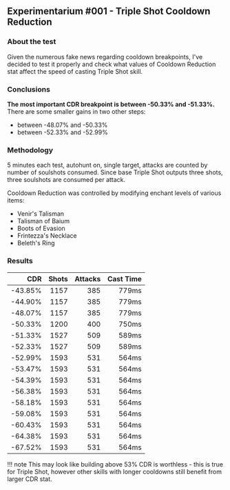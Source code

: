 ## Experimentarium #001 - Triple Shot Cooldown Reduction

### About the test
Given the numerous fake news regarding cooldown breakpoints, I've decided to test it properly and check what values of Cooldown Reduction stat affect the speed of casting Triple Shot skill.

### Conclusions
**The most important CDR breakpoint is between -50.33% and -51.33%.** 
There are some smaller gains in two other steps:
- between -48.07% and -50.33%
- between -52.33% and -52.99%

### Methodology
5 minutes each test, autohunt on, single target, attacks are counted by number of soulshots consumed. Since base Triple Shot outputs three shots, three soulshots are consumed per attack.

Cooldown Reduction was controlled by modifying enchant levels of various items:
- Venir's Talisman
- Talisman of Baium
- Boots of Evasion
- Frintezza's Necklace
- Beleth's Ring

### Results

| CDR | Shots | Attacks | Cast Time |
|-----:|---:|---:|---:|
| -43.85% | 1157 | 385 | 779ms |
|-44.90% | 1157 | 385 | 779ms |
|-48.07% | 1157 | 385 | 779ms |
|-50.33% | 1200 | 400 | 750ms |
|-51.33% | 1527 | 509 | 589ms |
|-52.33% | 1527 | 509 | 589ms |
|-52.99% | 1593 | 531 | 564ms |
|-53.47% | 1593 | 531 | 564ms |
|-54.39% | 1593 | 531 | 564ms |
|-56.38% | 1593 | 531 | 564ms |
|-58.18% | 1593 | 531 | 564ms |
|-59.08% | 1593 | 531 | 564ms |
|-60.43% | 1593 | 531 | 564ms |
|-64.38% | 1593 | 531 | 564ms |
|-67.52% | 1593 | 531 | 564ms |

!!! note
    This may look like building above 53% CDR is worthless - this is true for Triple Shot, however other skills with longer cooldowns still benefit from larger CDR stat.



